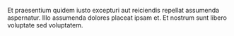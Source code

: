 Et praesentium quidem iusto excepturi aut reiciendis repellat assumenda aspernatur. Illo assumenda dolores placeat ipsam et. Et nostrum sunt libero voluptate sed voluptatem.